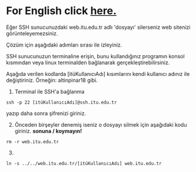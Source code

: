 # For English click [here.](README.en.md)

Eğer SSH sunucunuzdaki web.itu.edu.tr adlı 'dosyayı' silerseniz web sitenizi görünteleyemezsiniz.

Çözüm için aşağıdaki adımları sırası ile izleyiniz.

SSH sunucunuzun terminaline erişin, bunu kullandığınız programın konsol kısmından veya linux terminalden bağlanarak gerçekleştirebilirsiniz.

Aşağıda verilen kodlarda [itüKullanıcıAdı] kısımlarını kendi kullanıcı adınız ile değiştiriniz. Örneğin: altinpinar18 gibi.

1. Terminal ile SSH'a bağlanma
```shell
ssh -p 22 [itüKullanıcıAdı]@ssh.itu.edu.tr
```
yazıp daha sonra şifrenizi giriniz.


2. Önceden birşeyler denemiş iseniz o dosyayı silmek için aşağıdaki kodu giriniz. __sonuna / koymayın!__
```shell
rm -r web.itu.edu.tr
```

3. 
```shell
ln -s ../../web.itu.edu.tr/[itüKullanıcıAdı] web.itu.edu.tr
```
